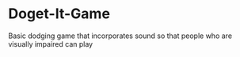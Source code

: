 # Doget-It-Game
Basic dodging game that incorporates sound so that people who are visually impaired can play
